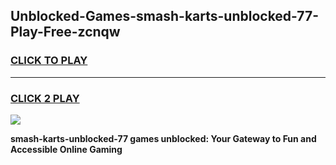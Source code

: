 
## Unblocked-Games-smash-karts-unblocked-77-Play-Free-zcnqw
<h3>
<a href="https://premium76.site?title=smash-karts-unblocked-77&ref=10A">CLICK TO PLAY</a></h3>
<hr>

<h3>
<a href="https://premium76.site?title=smash-karts-unblocked-77&ref=10A">CLICK 2 PLAY</a>
  
</h3>

<a href="https://premium76.site?title=smash-karts-unblocked-77&ref=10A"><img src="https://clearcache.store/games.png"></a>


**smash-karts-unblocked-77 games unblocked: Your Gateway to Fun and Accessible Online Gaming**
